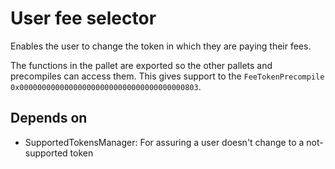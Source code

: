# User fee selector

Enables the user to change the token in which they are paying their fees.

The functions in the pallet are exported so the other pallets and precompiles can access them. This gives support to the `FeeTokenPrecompile` `0x0000000000000000000000000000000000000803`.

## Depends on

- SupportedTokensManager: For assuring a user doesn't change to a not-supported token
